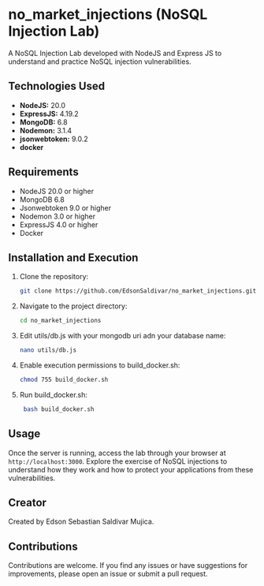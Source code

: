 # no_market_injections (NoSQL Injection Lab)

A NoSQL Injection Lab developed with NodeJS and Express JS to understand and practice NoSQL injection vulnerabilities.

## Technologies Used

- **NodeJS:** 20.0
- **ExpressJS:** 4.19.2
- **MongoDB:** 6.8
- **Nodemon:** 3.1.4
- **jsonwebtoken:** 9.0.2
- **docker**

## Requirements

- NodeJS 20.0 or higher
- MongoDB 6.8
- Jsonwebtoken 9.0 or higher
- Nodemon 3.0 or higher
- ExpressJS 4.0 or higher
- Docker

## Installation and Execution

1. Clone the repository:
    ```bash
    git clone https://github.com/EdsonSaldivar/no_market_injections.git
    ```
2. Navigate to the project directory:
    ```bash
    cd no_market_injections
    ```
3. Edit utils/db.js with your mongodb uri adn your database name:
    ```bash
    nano utils/db.js
    ```
4. Enable execution permissions to build_docker.sh:
    ```bash
    chmod 755 build_docker.sh
    ```
5. Run build_docker.sh:
   ```bash
    bash build_docker.sh
    ```
## Usage

Once the server is running, access the lab through your browser at `http://localhost:3000`. Explore the exercise of NoSQL injections to understand how they work and how to protect your applications from these vulnerabilities.

## Creator

Created by Edson Sebastian Saldivar Mujica.

## Contributions

Contributions are welcome. If you find any issues or have suggestions for improvements, please open an issue or submit a pull request.
